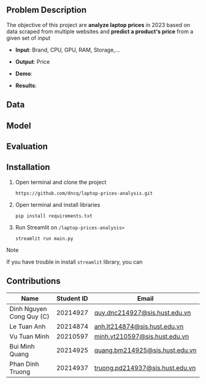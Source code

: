## Problem Description
The objective of this project are **analyze laptop prices** in 2023 based on data scraped from multiple websites and **predict a product's price** from a given set of input

- **Input**: Brand, CPU, GPU, RAM, Storage,...

- **Output**: Price

- **Demo**:
[](assets/demo.png)

- **Results**:
[](assets/result.png)

## Data

## Model

## Evaluation

## Installation

1. Open terminal and clone the project
    ```
    https://github.com/dncq/laptop-prices-analysis.git
    ```

2. Open terminal and install libraries
    ```
    pip install requirements.txt
    ```

3. Run Streamlit on `/laptop-prices-analysis> `
    ```
    streamlit run main.py
    ```

> [!NOTE]  
> If you have trouble in install `streamlit` library, you can 

## Contributions
|Name|Student ID|Email|
|-|:-:|-|
|Dinh Nguyen Cong Quy (C)|20214927|quy.dnc214927@sis.hust.edu.vn|
|Le Tuan Anh|20214874|anh.lt214874@sis.hust.edu.vn|
|Vu Tuan Minh|20210597|minh.vt210597@sis.hust.edu.vn|
|Bui Minh Quang|20214925|quang.bm214925@sis.hust.edu.vn|
|Phan Dinh Truong|20214937|truong.pd214937@sis.hust.edu.vn|